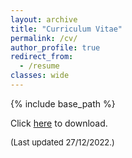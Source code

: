 ```yaml
---
layout: archive
title: "Curriculum Vitae"
permalink: /cv/
author_profile: true
redirect_from:
  - /resume
classes: wide
---
```


{% include base_path %}

Click [here](/files/paper1.pdf) to download.

<font size="-1"><div markdown="1">
(Last updated 27/12/2022.)
</div></font>
